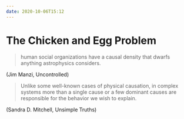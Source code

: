 ```yaml
---
date: 2020-10-06T15:12
---
```


# The Chicken and Egg Problem

> human social organizations have a causal density that dwarfs anything astrophysics considers.

(Jim Manzi, Uncontrolled)

> Unlike some well-known cases of physical causation, in complex systems more than a single cause or a few dominant causes are responsible for the behavior we wish to explain. 

(Sandra D. Mitchell, Unsimple Truths)